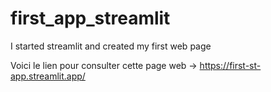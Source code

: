 # first_app_streamlit
I started streamlit and created my first web page

Voici le lien pour consulter cette page web 
  -> https://first-st-app.streamlit.app/
